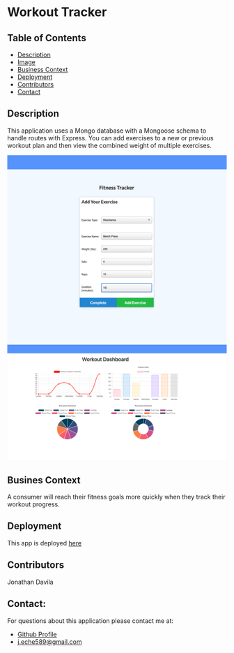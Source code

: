 

  # Workout Tracker



  ## Table of Contents

  - [Description](#description)
  - [Image](#image)
  - [Business Context](#businesscontext)
  - [Deployment](#deployment)
  - [Contributors](#contributors)
  - [Contact](#contact)

 

  ## Description

  This application uses a Mongo database with a Mongoose schema to handle routes with Express. You can add exercises to a new or previous workout plan and then view the combined weight of multiple exercises. 



  ![](public/images/screenshot.png)
  ![](public/images/stats.png)



   ## Busines Context

  A consumer will reach their fitness goals more quickly when they track their workout progress.



  ## Deployment
  
  This app is deployed [here](https://workingitout.herokuapp.com/)
  


  ## Contributors

  Jonathan Davila

    
  
  ## Contact:

  For questions about this application please contact me at: 
  - [Github Profile](https://github.com/jdavila10)
  - j.eche589@gmail.com
  
    

